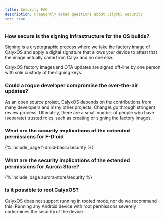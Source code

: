 ```yaml
---
title: Security FAQ
description: Frequently asked questions about CalyxOS security
toc: true
---
```


### How secure is the signing infrastructure for the OS builds?

Signing is a cryptographic process where we take the factory image of CalyxOS and apply a digital signature that allows your device to attest that the image actually came from Calyx and no one else.

CalyxOS factory images and OTA updates are signed off-line by one person with sole custody of the signing keys.

### Could a rogue developer compromise the over-the-air updates?

As an open source project, CalyxOS depends on the contributions from many developers and many other projects. Changes go through stringent review process. Ultimately, there are a small number of people who have (separate) trusted roles, such as creating or signing the factory images.

### What are the security implications of the extended permissions for F-Droid

{% include_page f-droid-basic/security %}

### What are the security implications of the extended permissions for Aurora Store?

{% include_page aurora-store/security %}

### Is it possible to root CalyxOS?

CalyxOS does not support running in rooted mode, nor do we recommend this. Running any Android device with root permissions severely undermines the security of the device.
